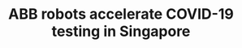 ---
title: "ABB robots accelerate COVID-19 testing in Singapore"
permalink: https://new.abb.com/news/detail/68679/abb-robots-accelerate-covid-19-testing-in-singapore
---
